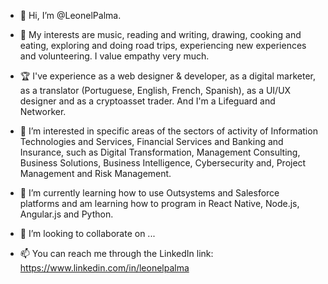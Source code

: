 - 👋 Hi, I’m @LeonelPalma.

- 💙 My interests are music, reading and writing, drawing, cooking and eating, exploring and doing road trips, experiencing new experiences and volunteering. I value empathy very much.

- 🏆 I've experience as a web designer & developer, as a digital marketer, as a translator (Portuguese, English, French, Spanish), as a UI/UX designer and as a cryptoasset trader. And I'm a Lifeguard and Networker.

- 👀 I’m interested in specific areas of the sectors of activity of Information Technologies and Services, Financial Services and Banking and Insurance, such as Digital Transformation, Management Consulting, Business Solutions, Business Intelligence, Cybersecurity and, Project Management and Risk Management.

- 🌱 I’m currently learning how to use Outsystems and Salesforce platforms and am learning how to program in React Native, Node.js, Angular.js and Python.

- 💞️ I’m looking to collaborate on ...

- 📫 You can reach me through the LinkedIn link: https://www.linkedin.com/in/leonelpalma



<!---
LeonelPalma/LeonelPalma is a ✨ special ✨ repository because its `README.md` (this file) appears on your GitHub profile.
You can click the Preview link to take a look at your changes.
--->
